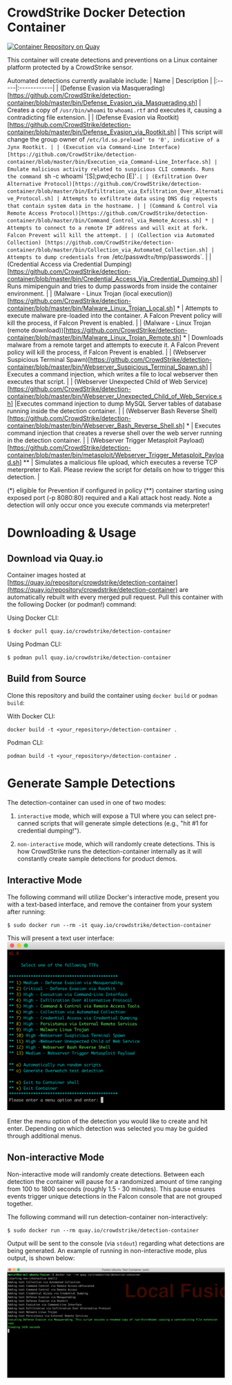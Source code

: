 # CrowdStrike Docker Detection Container

[![Container Repository on Quay](https://quay.io/repository/crowdstrike/detection-container/status "Container Repository on Quay")](https://quay.io/repository/crowdstrike/detection-container)

This container will create detections and preventions on a Linux container platform protected by a CrowdStrike sensor.

Automated detections currently available include:
| Name | Description |
|:-----|:------------|
| (Defense Evasion via Masquerading)[https://github.com/CrowdStrike/detection-container/blob/master/bin/Defense_Evasion_via_Masquerading.sh] | Creates a copy of `/usr/bin/whoami` to `whoami.rtf` and executes it, causing a contradicting file extension. |
| (Defense Evasion via Rootkit)[https://github.com/CrowdStrike/detection-container/blob/master/bin/Defense_Evasion_via_Rootkit.sh] | This script will change the group owner of `/etc/ld.so.preload' to '0', indicative of a Jynx Rootkit. |
| (Execution via Command-Line Interface)[https://github.com/CrowdStrike/detection-container/blob/master/bin/Execution_via_Command-Line_Interface.sh] | Emulate malicious activity related to suspicious CLI commands. Runs the command `sh -c whoami '[S];pwd;echo [E]'`.|
| (Exfiltration Over Alternative Protocol)[https://github.com/CrowdStrike/detection-container/blob/master/bin/Exfiltration_via_Exfiltration_Over_Alternative_Protocol.sh] | Attempts to exfiltrate data using DNS dig requests that contain system data in the hostname. |
| (Command & Control via Remote Access Protocol)[https://github.com/CrowdStrike/detection-container/blob/master/bin/Command_Control_via_Remote_Access.sh] * | Attempts to connect to a remote IP address and will exit at fork. Falcon Prevent will kill the attempt. |
| (Collection via Automated Collection) [https://github.com/CrowdStrike/detection-container/blob/master/bin/Collection_via_Automated_Collection.sh] | Attempts to dump credentials from `/etc/passwd` to `/tmp/passwords`. |
| (Credential Access via Credential Dumping)[https://github.com/CrowdStrike/detection-container/blob/master/bin/Credential_Access_Via_Credential_Dumping.sh] | Runs mimipenguin and tries to dump passwords from inside the container environment. |
| (Malware - Linux Trojan (local execution))[https://github.com/CrowdStrike/detection-container/blob/master/bin/Malware_Linux_Trojan_Local.sh] * | Attempts to execute malware pre-loaded into the container. A Falcon Prevent policy will kill the process, if Falcon Prevent is enabled. |
| (Malware - Linux Trojan (remote download))[https://github.com/CrowdStrike/detection-container/blob/master/bin/Malware_Linux_Trojan_Remote.sh] * | Downloads malware from a remote target and attempts to execute it. A Falcon Prevent policy will kill the process, if Falcon Prevent is enabled. |
| (Webserver Suspicious Terminal Spawn)[https://github.com/CrowdStrike/detection-container/blob/master/bin/Webserver_Suspicious_Terminal_Spawn.sh] | Executes a command injection, which writes a file to local webserver then executes that script. |
| (Webserver Unexpected Child of Web Service)[https://github.com/CrowdStrike/detection-container/blob/master/bin/Webserver_Unexpected_Child_of_Web_Service.sh] |Executes command injection to dump MySQL Server tables of database running inside the detection container. |
| (Webserver Bash Reverse Shell)[https://github.com/CrowdStrike/detection-container/blob/master/bin/Webserver_Bash_Reverse_Shell.sh] * | Executes command injection that creates a reverse shell over the web server running in the detection container. |
| (Webserver Trigger Metasploit Payload)[https://github.com/CrowdStrike/detection-container/blob/master/bin/metasploit/Webserver_Trigger_Metasploit_Payload.sh] ** | Simulates a malicious file upload, which executes a reverse TCP meterpreter to Kali. Please review the script for details on how to trigger this detection. |

(*) eligible for Prevention if configured in policy
(**) container starting using exposed port (-p 8080:80) required and a Kali attack host ready. Note a detection will only occur once you execute commands via meterpreter!

# Downloading & Usage

## Download via Quay.io
Container images hosted at [https://quay.io/repository/crowdstrike/detection-container](https://quay.io/repository/crowdstrike/detection-container) are automatically rebuilt with every merged pull request. Pull this container with the following Docker (or podman!) command:

Using Docker CLI:
```
$ docker pull quay.io/crowdstrike/detection-container
```

Using Podman CLI:
```
$ podman pull quay.io/crowdstrike/detection-container
```

## Build from Source
Clone this repository and build the container using ``docker build`` or ``podman build``:

With Docker CLI:
```
docker build -t <your_repository>/detection-container .
```

Podman CLI:
```
podman build -t <your_repository>/detection-container .
```

# Generate Sample Detections
The detection-container can used in one of two modes:

1. ``interactive`` mode, which will expose a TUI where you can select pre-canned scripts that will generate simple detections (e.g., "hit #1 for credential dumping!"). 

2. ``non-interactive`` mode, which will randomly create detections. This is how CrowdStrike runs the detection-container internally as it will constantly create sample detections for product demos.

## Interactive Mode
The following command will utilize Docker's interactive mode, present you with a text-based interface, and remove the container from your system after running:

```
$ sudo docker run --rm -it quay.io/crowdstrike/detection-container
```

This will present a text user interface:
![detection-container Text User Interface](docs/images/cli-interface.png)

Enter the menu option of the detection you would like to create and hit enter. Depending on which detection was selected you may be guided through additional menus.

## Non-interactive Mode
Non-interactive mode will randomly create detections. Between each detection the container will pause for a randomized amount of time ranging from 100 to 1800 seconds (roughly 1.5 - 30 minutes). This pause ensures events trigger unique detections in the Falcon console that are not grouped together.

The following command will run detection-container non-interactively:
```
$ sudo docker run --rm quay.io/crowdstrike/detection-container
```

Output will be sent to the console (via ``stdout``) regarding what detections are being generated. An example of running in non-interactive mode, plus output, is shown below:

![non-interactive mode](docs/images/non-interactive.png)
